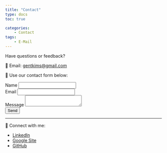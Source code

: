 ```yaml
---
title: "Contact"
type: docs
toc: true

categories:
    - Contact
tags:
    - E-Mail
---
```


Have questions or feedback?  

📧 Email: [gentkims@gmail.com](mailto:gentkims@gmail.com)

💬 Use our contact form below:

<form name="contact" method="POST" data-netlify="true" data-netlify-recaptcha="true" class="contact-form">
  <div class="form-group">
    <label for="name">Name</label>
    <input type="text" id="name" name="name" required />
  </div>
  <div class="form-group">
    <label for="email">Email</label>
    <input type="email" id="email" name="email" required />
  </div>
  <div class="form-group">
    <label for="message">Message</label>
    <textarea id="message" name="message" required></textarea>
  </div>
  <div data-netlify-recaptcha="true" class="recaptcha"></div>
  <button type="submit" class="submit-btn">Send</button>
</form>

---

🔗 Connect with me:  
- <i class="fab fa-linkedin"></i> [LinkedIn](https://linkedin.com/in/kimsgent)
- <i class="fab fa-google"></i> [Google Site](https://sites.google.com/view/kimsgent)
- <i class="fab fa-github"></i> [GitHub](https://github.com/kimsgent/project-indexly)
